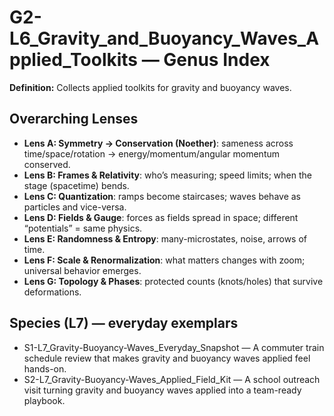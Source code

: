# G2-L6_Gravity_and_Buoyancy_Waves_Applied_Toolkits — Genus Index
**Definition:** Collects applied toolkits for gravity and buoyancy waves.

## Overarching Lenses

- **Lens A: Symmetry -> Conservation (Noether)**: sameness across time/space/rotation → energy/momentum/angular momentum conserved.
- **Lens B: Frames & Relativity**: who’s measuring; speed limits; when the stage (spacetime) bends.
- **Lens C: Quantization**: ramps become staircases; waves behave as particles and vice-versa.
- **Lens D: Fields & Gauge**: forces as fields spread in space; different “potentials” = same physics.
- **Lens E: Randomness & Entropy**: many-microstates, noise, arrows of time.
- **Lens F: Scale & Renormalization**: what matters changes with zoom; universal behavior emerges.
- **Lens G: Topology & Phases**: protected counts (knots/holes) that survive deformations.

## Species (L7) — everyday exemplars
- S1-L7_Gravity-Buoyancy-Waves_Everyday_Snapshot — A commuter train schedule review that makes gravity and buoyancy waves applied feel hands-on.
- S2-L7_Gravity-Buoyancy-Waves_Applied_Field_Kit — A school outreach visit turning gravity and buoyancy waves applied into a team-ready playbook.
